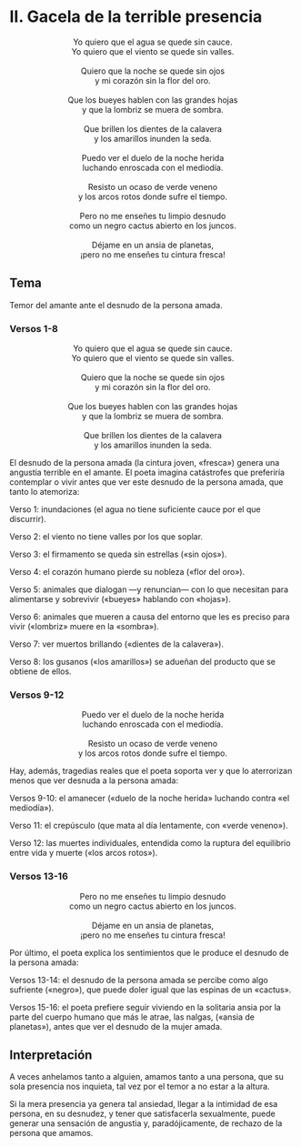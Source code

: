 # II. Gacela de la terrible presencia

<p align="center">
Yo quiero que el agua se quede sin cauce.<br />
Yo quiero que el viento se quede sin valles.<br />
<br />
Quiero que la noche se quede sin ojos<br />
y mi corazón sin la flor del oro.<br />
<br />
Que los bueyes hablen con las grandes hojas<br />
y que la lombriz se muera de sombra.<br />
<br />
Que brillen los dientes de la calavera<br />
y los amarillos inunden la seda.<br />
<br />
Puedo ver el duelo de la noche herida<br />
luchando enroscada con el mediodía.<br />
<br />
Resisto un ocaso de verde veneno<br />
y los arcos rotos donde sufre el tiempo.<br />
<br />
Pero no me enseñes tu limpio desnudo<br />
como un negro cactus abierto en los juncos.<br />
<br />
Déjame en un ansia de planetas,<br />
¡pero no me enseñes tu cintura fresca!
</p>

## Tema

Temor del amante ante el desnudo de la persona amada.

### Versos 1-8

<p align="center">
Yo quiero que el agua se quede sin cauce.<br />
Yo quiero que el viento se quede sin valles.<br />
<br />
Quiero que la noche se quede sin ojos<br />
y mi corazón sin la flor del oro.<br />
<br />
Que los bueyes hablen con las grandes hojas<br />
y que la lombriz se muera de sombra.<br />
<br />
Que brillen los dientes de la calavera<br />
y los amarillos inunden la seda.<br />
</p>

El desnudo de la persona amada (la cintura joven, «fresca») genera una angustia terrible en el amante. El poeta imagina
catástrofes que preferiría contemplar o vivir antes que ver este desnudo de la persona amada, que tanto lo atemoriza:

Verso 1: inundaciones (el agua no tiene suficiente cauce por el que discurrir).

Verso 2: el viento no tiene valles por los que soplar.

Verso 3: el firmamento se queda sin estrellas («sin ojos»).

Verso 4: el corazón humano pierde su nobleza («flor del oro»).

Verso 5: animales que dialogan —y renuncian— con lo que necesitan para alimentarse y sobrevivir («bueyes» hablando con
«hojas»).

Verso 6: animales que mueren a causa del entorno que les es preciso para vivir («lombriz» muere en la «sombra»).

Verso 7: ver muertos brillando («dientes de la calavera»).

Verso 8: los gusanos («los amarillos») se adueñan del producto que se obtiene de ellos.

### Versos 9-12

<p align="center">
Puedo ver el duelo de la noche herida<br />
luchando enroscada con el mediodía.<br />
<br />
Resisto un ocaso de verde veneno<br />
y los arcos rotos donde sufre el tiempo.<br />
</p>

Hay, además, tragedias reales que el poeta soporta ver y que lo aterrorizan menos que ver desnuda a la persona amada:

Versos 9-10: el amanecer («duelo de la noche herida» luchando contra «el mediodía»).

Verso 11: el crepúsculo (que mata al día lentamente, con «verde veneno»).

Verso 12: las muertes individuales, entendida como la ruptura del equilibrio entre vida y muerte («los arcos rotos»).

### Versos 13-16

<p align="center">
Pero no me enseñes tu limpio desnudo<br />
como un negro cactus abierto en los juncos.<br />
<br />
Déjame en un ansia de planetas,<br />
¡pero no me enseñes tu cintura fresca!
</p>

Por último, el poeta explica los sentimientos que le produce el desnudo de la persona amada:

Versos 13-14: el desnudo de la persona amada se percibe como algo sufriente («negro»), que puede doler igual que las
espinas de un «cactus».

Versos 15-16: el poeta prefiere seguir viviendo en la solitaria ansia por la parte del cuerpo humano que más le atrae,
las nalgas, («ansia de planetas»), antes que ver el desnudo de la mujer amada.

## Interpretación

A veces anhelamos tanto a alguien, amamos tanto a una persona, que su sola presencia nos inquieta, tal vez por el temor
a no estar a la altura.

Si la mera presencia ya genera tal ansiedad, llegar a la intimidad de esa persona, en su desnudez, y tener que
satisfacerla sexualmente, puede generar una sensación de angustia y, paradójicamente, de rechazo de la persona que
amamos.
